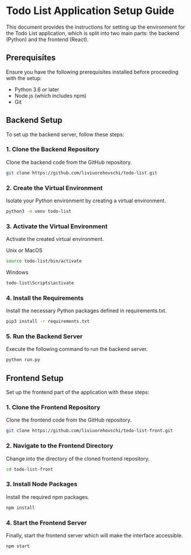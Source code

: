 # Todo List Application Setup Guide

This document provides the instructions for setting up the environment for the Todo List application, which is split into two main parts: the backend (Python) and the frontend (React).

## Prerequisites

Ensure you have the following prerequisites installed before proceeding with the setup:
- Python 3.6 or later
- Node.js (which includes npm)
- Git

## Backend Setup

To set up the backend server, follow these steps:

### 1. Clone the Backend Repository

Clone the backend code from the GitHub repository.

```bash
git clone https://github.com/liviuorehovschi/todo-list.git
```

### 2. Create the Virtual Environment

Isolate your Python environment by creating a virtual environment.

```bash
python3 -m venv todo-list
```

### 3. Activate the Virtual Environment

Activate the created virtual environment.

Unix or MacOS
```bash
source todo-list/bin/activate
```

Windows
```bash
todo-list\Scripts\activate
```

### 4. Install the Requirements

Install the necessary Python packages defined in requirements.txt.

```bash
pip3 install -r requirements.txt
```

### 5. Run the Backend Server

Execute the following command to run the backend server.

```bash
python run.py
```

## Frontend Setup

Set up the frontend part of the application with these steps:

### 1. Clone the Frontend Repository

Clone the frontend code from the GitHub repository.

```bash
git clone https://github.com/liviuorehovschi/todo-list-front.git
```

### 2. Navigate to the Frontend Directory

Change into the directory of the cloned frontend repository.

```bash
cd todo-list-front
```

### 3. Install Node Packages

Install the required npm packages.

```bash
npm install
```

### 4. Start the Frontend Server

Finally, start the frontend server which will make the interface accessible.

```bash
npm start
```